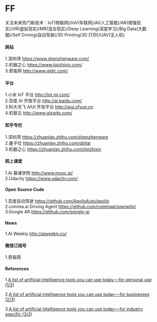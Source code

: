 # FF

关注未来热门新技术：IoT(物联网)/IoV(车联网)/AI(人工智能)/AR(增强现实)/VR(虚拟现实)/MR(混合现实)/Deep Learning(深度学习)/Big Data(大数据)/Self Driving(自动驾驶)/3D Printing(3D 打印)/UAV(无人机)

#### 网站

1.深圳湾 https://www.shenzhenware.com/  
2.机器之心 https://www.jiqizhixin.com/  
3.奇笛网 http://www.qidic.com/  

#### 平台

1.小米 IoT 平台 http://iot.mi.com/  
2.百度 AI 开放平台 http://ai.baidu.com/  
3.科大讯飞 AIUI 开发平台 http://aiui.xfyun.cn  
4.机智云 http://www.gizwits.com/

#### 知乎专栏

1.深圳湾 https://zhuanlan.zhihu.com/shenzhenware  
2.量子位 https://zhuanlan.zhihu.com/qbitai  
3.机器之心 https://zhuanlan.zhihu.com/jiqizhixin

#### 网上课堂

1.AI 慕课学院 http://www.mooc.ai/  
2.Udacity https://www.udacity.com/

#### Open Source Code

1.百度自动驾驶 https://github.com/ApolloAuto/apollo  
2.comma.ai Driving Agent https://github.com/commaai/openpilot  
3.Google AR https://github.com/google-ar  

#### News

1.AI Weekly http://aiweekly.co/

#### 微信订阅号

1.奇笛网

#### References

1.[A list of artificial intelligence tools you can use today — for personal use (1/3)](https://medium.com/imlyra/a-list-of-artificial-intelligence-tools-you-can-use-today-for-personal-use-1-3-7f1b60b6c94f)

2.[A list of artificial intelligence tools you can use today — for businesses (2/3)](https://hackernoon.com/a-list-of-artificial-intelligence-tools-you-can-use-today-for-businesses-2-3-eea3ac374835)

3.[A list of artificial intelligence tools you can use today — for industry specific (3/3)](https://medium.com/imlyra/a-list-of-artificial-intelligence-tools-you-can-use-today-for-industry-specific-3-3-5e16c68da697)







